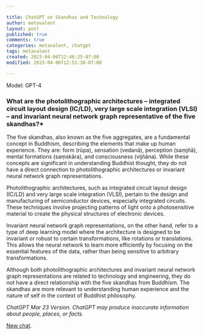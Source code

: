 ```yaml
---

title: ChatGPT on Skandhas and Technology
author: metavalent
layout: post
published: true
comments: true
categories: metavalent, chatgpt
tags: metavalent
created: 2023-04-06T12:46:25-07:00
modified: 2023-04-06T12:51:38-07:00

---
```


Model: GPT-4

### What are the photolithographic architectures – integrated circuit layout design (IC/LD), very large scale integration (VLSI) – and invariant neural network graph representative of the five skandhas?*

The five skandhas, also known as the five aggregates, are a fundamental concept in Buddhism, describing the elements that make up human experience. They are: form (rūpa), sensation (vedanā), perception (saṃjñā), mental formations (saṃskāra), and consciousness (vijñāna). While these concepts are significant in understanding Buddhist thought, they do not have a direct connection to photolithographic architectures or invariant neural network graph representations.

Photolithographic architectures, such as integrated circuit layout design (IC/LD) and very large scale integration (VLSI), pertain to the design and manufacturing of semiconductor devices, especially integrated circuits. These techniques involve projecting patterns of light onto a photosensitive material to create the physical structures of electronic devices.

Invariant neural network graph representations, on the other hand, refer to a type of deep learning model where the architecture is designed to be invariant or robust to certain transformations, like rotations or translations. This allows the neural network to learn more efficiently by focusing on the essential features of the data, rather than being sensitive to arbitrary transformations.

Although both photolithographic architectures and invariant neural network graph representations are related to technology and engineering, they do not have a direct relationship with the five skandhas from Buddhism. The skandhas are more relevant to understanding human experience and the nature of self in the context of Buddhist philosophy.

*ChatGPT Mar 23 Version.
ChatGPT may produce inaccurate information about people, places, or facts.*

[New chat](https://chat.openai.com/).
